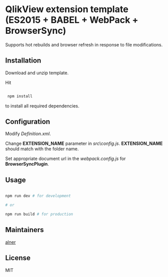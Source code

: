 # QlikView extension template (ES2015 + BABEL + WebPack + BrowserSync)

Supports hot rebuilds and browser refresh in response to file modifications.

## Installation

Download and unzip template.

Hit

```sh

 npm install

 ```
 to install all required dependencies.

## Configuration

Modify *Definition.xml*.

Change **EXTENSION_NAME** parameter in *src\config.js*. 
**EXTENSION_NAME** should match with the folder name.

Set appropriate document url in the *webpack.config.js* for **BrowserSyncPlugin**.

## Usage

```sh

npm run dev # for development

# or

npm run build # for production

```

## Maintainers

[alner](https://github.com/alner)

## License

MIT